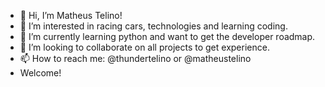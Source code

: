 - 👋 Hi, I’m Matheus Telino!
- 👀 I’m interested in racing cars, technologies and learning coding.
- 🌱 I’m currently learning python and want to get the developer roadmap.
- 💞️ I’m looking to collaborate on all projects to get experience.
- 📫 How to reach me: @thundertelino or @matheustelino
- Welcome!

<!---
matheustelino/matheustelino is a ✨ special ✨ repository because its `README.md` (this file) appears on your GitHub profile.
You can click the Preview link to take a look at your changes.
--->
